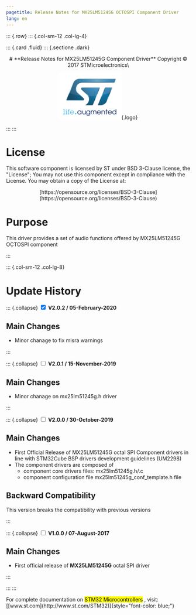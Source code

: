 ```yaml
---
pagetitle: Release Notes for MX25LM51245G OCTOSPI Component Driver
lang: en
---
```

::: {.row}
::: {.col-sm-12 .col-lg-4}

::: {.card .fluid}
::: {.sectione .dark}
<center>
# **Release Notes for MX25LM51245G Component Driver**
Copyright &copy; 2017 STMicroelectronics\
    
[![ST logo](_htmresc/st_logo.png)](https://www.st.com){.logo}
</center>
:::
:::

# License

This software component is licensed by ST under BSD 3-Clause license, the "License"; You may not use this component except in 
compliance with the License. You may obtain a copy of the License at:
<center>
[https://opensource.org/licenses/BSD-3-Clause](https://opensource.org/licenses/BSD-3-Clause)
</center>

# Purpose

This driver provides a set of audio functions offered by MX25LM51245G OCTOSPI component

:::

::: {.col-sm-12 .col-lg-8}
# Update History

::: {.collapse}
<input type="checkbox" id="collapse-section4" checked aria-hidden="true">
<label for="collapse-section4" aria-hidden="true">__V2.0.2 / 05-February-2020__</label>
<div>			

## Main Changes

-	Minor chanage to fix misra warnings

</div>
:::

::: {.collapse}
<input type="checkbox" id="collapse-section3" aria-hidden="true">
<label for="collapse-section3" aria-hidden="true">__V2.0.1 / 15-November-2019__</label>
<div>			

## Main Changes

-	Minor chanage on mx25lm51245g.h driver

</div>
:::

::: {.collapse}
<input type="checkbox" id="collapse-section2" aria-hidden="true">
<label for="collapse-section2" aria-hidden="true">__V2.0.0 / 30-October-2019__</label>
<div>			

## Main Changes

-	First Official Release of MX25LM51245G octal SPI Component drivers in line with STM32Cube BSP drivers development guidelines (UM2298) 
-	The component drivers are composed of
	-	component core drivers files: mx25lm51245g.h/.c
	-	component configuration file mx25lm51245g_conf_template.h file

## Backward Compatibility

This version breaks the compatibility with previous versions

</div>
:::

::: {.collapse}
<input type="checkbox" id="collapse-section1" aria-hidden="true">
<label for="collapse-section1" aria-hidden="true">__V1.0.0 / 07-August-2017__</label>
<div>			

## Main Changes

-	First official release of **MX25LM51245G** octal SPI driver 

</div>
:::

:::
:::

<footer class="sticky">
For complete documentation on <mark>STM32 Microcontrollers</mark> ,
visit: [[www.st.com](http://www.st.com/STM32)]{style="font-color: blue;"}
</footer>
